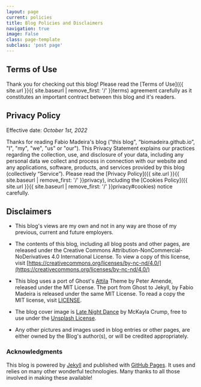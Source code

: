 ```yaml
---
layout: page
current: policies
title: Blog Policies and Disclaimers
navigation: true
image: False
class: page-template
subclass: 'post page'
---
```


## Terms of Use

Thank you for checking out this blog! Please read the [Terms of Use]({{ site.url }}{{ site.baseurl | remove_first: '/' }}terms) agreement carefully as it 
constitutes an important contract between this blog and it's readers.

## Privacy Policy

Effective date: *October 1st, 2022*

Thanks for reading Fabio Madeira's blog ("this blog", “biomadeira.github.io”,
"I", "my", "we", "us" or "our"). 
This Privacy Statement explains our practices regarding the collection, use, and disclosure 
of your data, including any personal data we collect and 
process in connection with our website and any applications, software, products, and services
provided by this blog (collectively “Service”). Please read the [Privacy Policy]({{ site.url }}{{ site.baseurl | remove_first: '/' }}privacy), 
including the [Cookies Policy]({{ site.url }}{{ site.baseurl | remove_first: '/' }}privacy#cookies) notice carefully.

## Disclaimers

- This blog's views are my own and not in any way are those of my previous, 
current and future employers.

- The contents of this blog, including all blog posts and other pages, are released under the 
Creative Commons Attribution-NonCommercial-NoDerivatives 4.0 International License. 
To view a copy of this license, visit
[https://creativecommons.org/licenses/by-nc-nd/4.0/](https://creativecommons.org/licenses/by-nc-nd/4.0/)

- This blog uses a port of Ghost's [Attila](https://github.com/zutrinken/attila) Theme by Peter Amende, 
released under the MIT License. The port from Ghost to Jekyll, by Fabio Madeira is released under
the same MIT License. To read a copy the MIT license, visit [LICENSE](/LICENSE/).

- The blog cover image is [Late Night Dance](https://unsplash.com/photos/3OR-XFzKSBo) by McKayla Crump, 
free to use under the [Unsplash License](https://unsplash.com/license).

- Any other pictures and images used in blog entries or other pages, are either owned by the Blog's author(s), or will be 
credited appropriately.

### Acknowledgments

This blog is powered by [Jekyll](https://jekyllrb.com/) and published with [GitHub Pages](https://pages.github.com/). 
It uses and relies on many other wonderful technologies. Many thanks to all those involved in making these available! 
